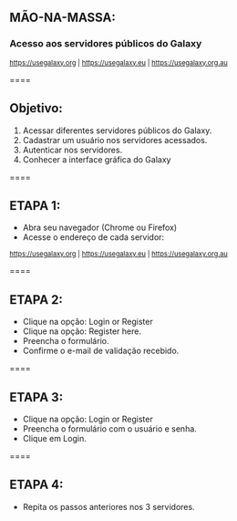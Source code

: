 ## MÃO-NA-MASSA:

### Acesso aos servidores públicos do Galaxy

<small>https://usegalaxy.org | https://usegalaxy.eu | https://usegalaxy.org.au</small>

====

## Objetivo:

1. Acessar diferentes servidores públicos do Galaxy. 
2. Cadastrar um usuário nos servidores acessados. 
3. Autenticar nos servidores. 
4. Conhecer a interface gráfica do Galaxy

====

## ETAPA 1:

- Abra seu navegador (Chrome ou Firefox)
- Acesse o endereço de cada servidor:

<small>https://usegalaxy.org | https://usegalaxy.eu | https://usegalaxy.org.au</small>

====

## ETAPA 2:

- Clique na opção: Login or Register
- Clique na opção: Register here.
- Preencha o formulário.
- Confirme o e-mail de validação recebido.

====

## ETAPA 3:

- Clique na opção: Login or Register
- Preencha o formulário com o usuário e senha.
- Clique em Login.

====

## ETAPA 4:

- Repita os passos anteriores nos 3 servidores.
